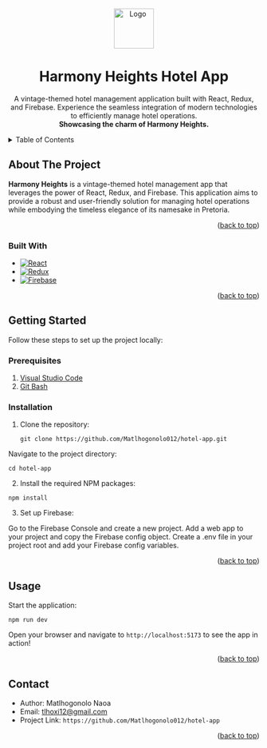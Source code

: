 <a id="readme-top"></a>

<br />
<div align="center">
  <a href="https://github.com/Matlhogonolo012/hotel-app">
    <img src="/hotel-app/src/components/logo.jsx" alt="Logo" width="80" height="80">
  </a>

  <h1 align="center">Harmony Heights Hotel App</h1>

  <p align="center">
    A vintage-themed hotel management application built with React, Redux, and Firebase. Experience the seamless integration of modern technologies to efficiently manage hotel operations.
    <br />
    <strong>Showcasing the charm of Harmony Heights.</strong>
  </p>
</div>

<details>
  <summary>Table of Contents</summary>
  <ol>
    <li>
      <a href="#about-the-project">About The Project</a>
      <ul>
        <li><a href="#built-with">Built With</a></li>
      </ul>
    </li>
    <li>
      <a href="#getting-started">Getting Started</a>
      <ul>
        <li><a href="#prerequisites">Prerequisites</a></li>
        <li><a href="#installation">Installation</a></li>
      </ul>
    </li>
    <li><a href="#usage">Usage</a></li>
    <li><a href="#contact">Contact</a></li>
  </ol>
</details>

## About The Project

**Harmony Heights** is a vintage-themed hotel management app that leverages the power of React, Redux, and Firebase. This application aims to provide a robust and user-friendly solution for managing hotel operations while embodying the timeless elegance of its namesake in Pretoria.

<p align="right">(<a href="#readme-top">back to top</a>)</p>

### Built With

- [![React][React.js]][React-url]
- [![Redux][Redux.js]][Redux-url]
- [![Firebase][Firebase]][Firebase-url]

<p align="right">(<a href="#readme-top">back to top</a>)</p>

## Getting Started

Follow these steps to set up the project locally:

### Prerequisites

1. [Visual Studio Code](https://code.visualstudio.com/)
2. [Git Bash](https://gitforwindows.org/)

### Installation

1. Clone the repository:
   ```
   git clone https://github.com/Matlhogonolo012/hotel-app.git
   ```

Navigate to the project directory:

```
cd hotel-app
```

2. Install the required NPM packages:

```
npm install
```

3. Set up Firebase:

Go to the Firebase Console and create a new project.
Add a web app to your project and copy the Firebase config object.
Create a .env file in your project root and add your Firebase config variables.

<p align="right">(<a href="#readme-top">back to top</a>)</p>

## Usage

Start the application:

```
npm run dev
```

Open your browser and navigate to ```http://localhost:5173``` to see the app in action!

<p align="right">(<a href="#readme-top">back to top</a>)</p>

## Contact

- Author: Matlhogonolo Naoa
- Email: tlhoxi12@gmail.com
- Project Link: `https://github.com/Matlhogonolo012/hotel-app`

<p align="right">(<a href="#readme-top">back to top</a>)</p>

[React.js]: https://img.shields.io/badge/React-20232A?style=for-the-badge&logo=react&logoColor=61DAFB
[React-url]: https://reactjs.org/
[Redux.js]: https://img.shields.io/badge/redux-764ABC?style=for-the-badge&logo=redux&logoColor=white
[Redux-url]: https://redux.js.org/
[Firebase]: https://firebase.google.com/
[Firebase-url]: https://img.shields.io/badge/firebase-ffca28?style=for-the-badge&logo=firebase&logoColor=black
